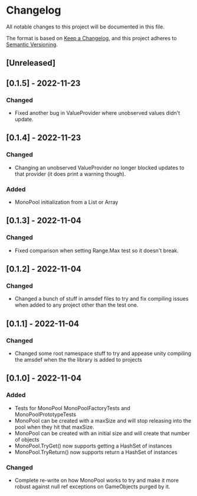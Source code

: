 # Changelog
All notable changes to this project will be documented in this file.

The format is based on [Keep a Changelog](https://keepachangelog.com/en/1.0.0/),
and this project adheres to [Semantic Versioning](https://semver.org/spec/v2.0.0.html).

## [Unreleased]

## [0.1.5] - 2022-11-23

### Changed
- Fixed another bug in ValueProvider where unobserved values didn't update.

## [0.1.4] - 2022-11-23

### Changed
- Changing an unobserved ValueProvider no longer blocked updates to that provider (it does print a warning though).

### Added
- MonoPool initialization from a List or Array


## [0.1.3] - 2022-11-04

### Changed
- Fixed comparison when setting Range.Max test so it doesn't break.

## [0.1.2] - 2022-11-04

### Changed
- Changed a bunch of stuff in amsdef files to try and fix compiling issues when added to any project other than the test one.

## [0.1.1] - 2022-11-04

### Changed
- Changed some root namespace stuff to try and appease unity compiling the amsdef when the the library is added to projects

## [0.1.0] - 2022-11-04
### Added
- Tests for MonoPool MonoPoolFactoryTests and MonoPoolPrototypeTests
- MonoPool can be created with a maxSize and will stop releasing into the pool when they hit that maxSize.
- MonoPool can be created with an initial size and will create that number of objects
- MonoPool.TryGet() now supports getting a HashSet of instances
- MonoPool.TryReturn() now supports return a HashSet of instances

### Changed
- Complete re-write on how MonoPool works to try and make it more robust against null ref exceptions on GameObjects purged by it.
